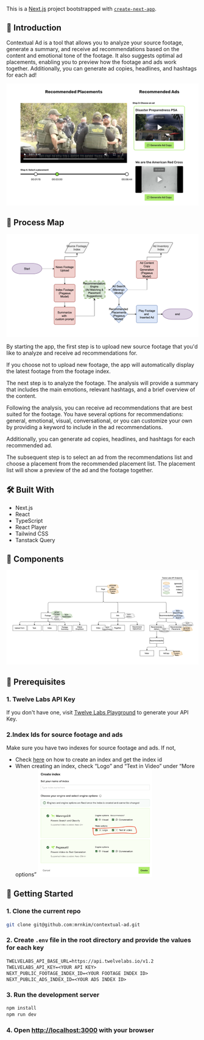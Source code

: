 This is a [Next.js](https://nextjs.org) project bootstrapped with [`create-next-app`](https://nextjs.org/docs/app/api-reference/cli/create-next-app).

## 👋 Introduction

Contextual Ad is a tool that allows you to analyze your source footage, generate a summary, and receive ad recommendations based on the content and emotional tone of the footage. It also suggests optimal ad placements, enabling you to preview how the footage and ads work together. Additionally, you can generate ad copies, headlines, and hashtags for each ad!

<div align="center">
    <img src="public/appScreenShot.png" alt="app screenshot" />
  </a>
</div>

## 📍 Process Map

<div align="center">
    <img src="public/processMap.png" alt="process map" />
  </a>
</div>

By starting the app, the first step is to upload new source footage that you'd like to analyze and receive ad recommendations for.

If you choose not to upload new footage, the app will automatically display the latest footage from the footage index.

The next step is to analyze the footage. The analysis will provide a summary that includes the main emotions, relevant hashtags, and a brief overview of the content.

Following the analysis, you can receive ad recommendations that are best suited for the footage. You have several options for recommendations: general, emotional, visual, conversational, or you can customize your own by providing a keyword to include in the ad recommendations.

Additionally, you can generate ad copies, headlines, and hashtags for each recommended ad.

The subsequent step is to select an ad from the recommendations list and choose a placement from the recommended placement list. The placement list will show a preview of the ad and the footage together.

## 🛠️ Built With

- Next.js
- React
- TypeScript
- React Player
- Tailwind CSS
- Tanstack Query

## 🧱 Components

<div align="center">
    <img src="public/componentDesign.png" alt="process map" />
  </a>
</div>

## 🚀 Prerequisites

### 1. Twelve Labs API Key

If you don't have one, visit [Twelve Labs Playground](https://playground.twelvelabs.io/) to generate your API Key.

### 2.Index Ids for source footage and ads

Make sure you have two indexes for source footage and ads. If not,

- Check [here](https://docs.twelvelabs.io/docs/create-indexes) on how to create an index and get the index id
- When creating an index, check “Logo” and “Text in Video” under “More options”
  <img src="public/index_options.png" alt="index options" width="300"/>

## 🔑 Getting Started

### 1. Clone the current repo

```sh
git clone git@github.com:mrnkim/contextual-ad.git
```

### 2. Create `.env` file in the root directory and provide the values for each key

```
TWELVELABS_API_BASE_URL=https://api.twelvelabs.io/v1.2
TWELVELABS_API_KEY=<YOUR API KEY>
NEXT_PUBLIC_FOOTAGE_INDEX_ID=<YOUR FOOTAGE INDEX ID>
NEXT_PUBLIC_ADS_INDEX_ID=<YOUR ADS INDEX ID>
```

### 3. Run the development server

```bash
npm install
npm run dev
```

### 4. Open [http://localhost:3000](http://localhost:3000) with your browser
